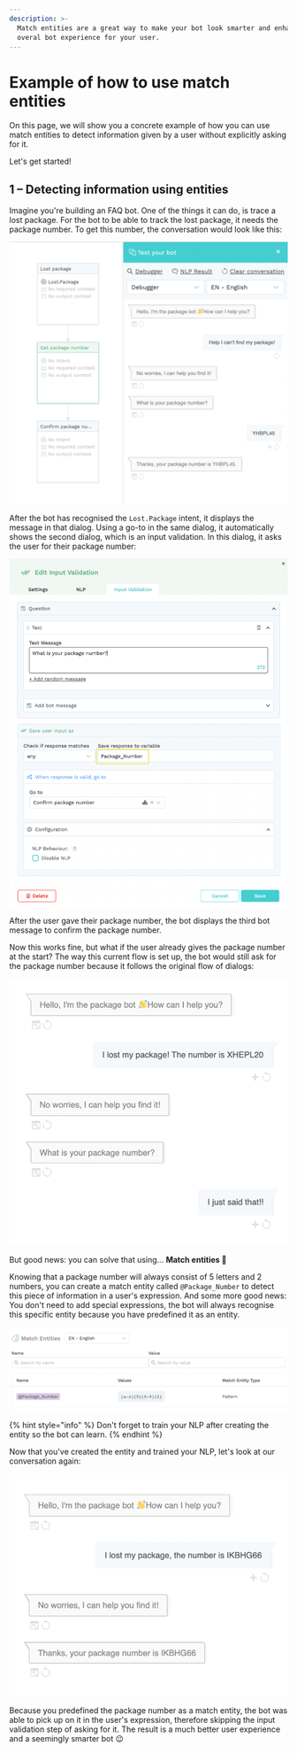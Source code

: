 ```yaml
---
description: >-
  Match entities are a great way to make your bot look smarter and enhance the
  overal bot experience for your user.
---
```


# Example of how to use match entities

On this page, we will show you a concrete example of how you can use match entities to detect information given by a user without explicitly asking for it. 

Let's get started! 

## 1 – Detecting information using entities

Imagine you're building an FAQ bot. One of the things it can do, is trace a lost package. For the bot to be able to track the lost package, it needs the package number. To get this number, the conversation would look like this: 

![On the left you can see the bot dialogs. On the right, the bot conversation](../../../.gitbook/assets/packie.png)

After the bot has recognised the `Lost.Package` intent, it displays the message in that dialog. Using a go-to in the same dialog, it automatically shows the second dialog, which is an input validation. In this dialog, it asks the user for their package number:

![The input validation dialog](../../../.gitbook/assets/numb.png)

After the user gave their package number, the bot displays the third bot message to confirm the package number.

Now this works fine, but what if the user already gives the package number at the start? The way this current flow is set up, the bot would still ask for the package number because it follows the original flow of dialogs:

![The bot doesn&apos;t come across very smart right now...](../../../.gitbook/assets/bad.png)

But good news: you can solve that using... **Match entities 🤩**

Knowing that a package number will always consist of 5 letters and 2 numbers, you can create a match entity called `@Package_Number` to detect this piece of information in a user's expression. And some more good news: You don't need to add special expressions, the bot will always recognise this specific entity because you have predefined it as an entity.

![This match entity automatically detects information with a certain pattern](../../../.gitbook/assets/pattern.png)

{% hint style="info" %}
Don't forget to train your NLP after creating the entity so the bot can learn.
{% endhint %}

Now that you've created the entity and trained your NLP, let's look at our conversation again:

![The bot now recognises the package number without asking for it](../../../.gitbook/assets/matchh.png)

Because you predefined the package number as a match entity, the bot was able to pick up on it in the user's expression, therefore skipping the input validation step of asking for it. The result is a much better user experience and a seemingly smarter bot 😉

